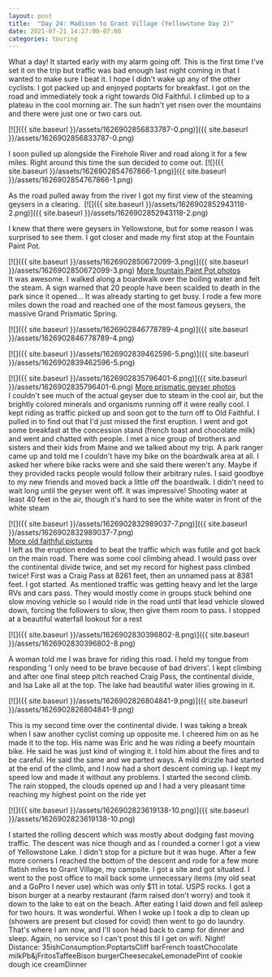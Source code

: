 ```yaml
---
layout: post
title:  "Day 24: Madison to Grant Village (Yellowstone Day 2)"
date: 2021-07-21 14:27:00-07:00
categories: touring
---
```

What a day! It started early with my alarm going off. This is the first time I've set it on the trip but traffic was bad enough last night coming in that I wanted to make sure I beat it. I hope I didn't wake up any of the other cyclists. I got packed up and enjoyed poptarts for breakfast. I got on the road and immediately took a right towards Old Faithful. I climbed up to a plateau in the cool morning air. The sun hadn't yet risen over the mountains and there were just one or two cars out.   

[![]({{ site.baseurl }}/assets/1626902856833787-0.png)]({{ site.baseurl }}/assets/1626902856833787-0.png)
  
  
I soon pulled up alongside the Firehole River and road along it for a few miles. Right around this time the sun decided to come out.
[![]({{ site.baseurl }}/assets/1626902854767866-1.png)]({{ site.baseurl }}/assets/1626902854767866-1.png)
  
As the road pulled away from the river I got my first view of the steaming geysers in a clearing. 
[![]({{ site.baseurl }}/assets/1626902852943118-2.png)]({{ site.baseurl }}/assets/1626902852943118-2.png)
  
I knew that there were geysers in Yellowstone, but for some reason I was surprised to see them. I got closer and made my first stop at the Fountain Paint Pot.   

[![]({{ site.baseurl }}/assets/1626902850672099-3.png)]({{ site.baseurl }}/assets/1626902850672099-3.png)
[More fountain Paint Pot photos](https://photos.app.goo.gl/UEiXCxNAvrhUktaH6)  
It was awesome. I walked along a boardwalk over the boiling water and felt the steam. A sign warned that 20 people have been scalded to death in the park since it opened... It was already starting to get busy. I rode a few more miles down the road and reached one of the most famous geysers, the massive Grand Prismatic Spring.   

[![]({{ site.baseurl }}/assets/1626902846778789-4.png)]({{ site.baseurl }}/assets/1626902846778789-4.png)

[![]({{ site.baseurl }}/assets/1626902839462596-5.png)]({{ site.baseurl }}/assets/1626902839462596-5.png)

[![]({{ site.baseurl }}/assets/1626902835796401-6.png)]({{ site.baseurl }}/assets/1626902835796401-6.png)
[More prismatic geyser photos](https://photos.app.goo.gl/Awi76xFU45RbFkvS6)  
I couldn't see much of the actual geyser due to steam in the cool air, but the brightly colored minerals and organisms running off it were really cool. I kept riding as traffic picked up and soon got to the turn off to Old Faithful. I pulled in to find out that I'd just missed the first eruption. I went and got some breakfast at the concession stand (french toast and chocolate milk) and went and chatted with people. I met a nice group of brothers and sisters and their kids from Maine and we talked about my trip. A park ranger came up and told me I couldn't have my bike on the boardwalk area at all. I asked her where bike racks were and she said there weren't any. Maybe if they provided racks people would follow their arbitrary rules. I said goodbye to my new friends and moved back a little off the boardwalk. I didn't need to wait long until the geyser went off. It was impressive! Shooting water at least 40 feet in the air, though it's hard to see the white water in front of the white steam  

[![]({{ site.baseurl }}/assets/1626902832989037-7.png)]({{ site.baseurl }}/assets/1626902832989037-7.png)  
[More old faithful pictures](https://photos.app.goo.gl/mB9SxRwvxPzZJNo16)  
I left as the eruption ended to beat the traffic which was futile and got back on the main road. There was some cool climbing ahead. I would pass over the continental divide twice, and set my record for highest pass climbed twice! First was a Craig Pass at 8261 feet, then an unnamed pass at 8381 feet. I got started. As mentioned traffic was getting heavy and let the large RVs and cars pass. They would mostly come in groups stuck behind one slow moving vehicle so I would ride in the road until that lead vehicle slowed down, forcing the followers to slow, then give them room to pass. I stopped at a beautiful waterfall lookout for a rest  

[![]({{ site.baseurl }}/assets/1626902830396802-8.png)]({{ site.baseurl }}/assets/1626902830396802-8.png)
  
A woman told me I was brave for riding this road. I held my tongue from responding 'I only need to be brave because of bad drivers'. I kept climbing and after one final steep pitch reached Craig Pass, the continental divide, and Isa Lake all at the top. The lake had beautiful water lilies growing in it.   

[![]({{ site.baseurl }}/assets/1626902826804841-9.png)]({{ site.baseurl }}/assets/1626902826804841-9.png)
  
This is my second time over the continental divide. I was taking a break when I saw another cyclist coming up opposite me. I cheered him on as he made it to the top. His name was Eric and he was riding a beefy mountain bike. He said he was just kind of winging it. I told him about the fires and to be careful. He said the same and we parted ways. A mild drizzle had started at the end of the climb, and I now had a short descent coming up. I kept my speed low and made it without any problems. I started the second climb. The rain stopped, the clouds opened up and I had a very pleasant time reaching my highest point on the ride yet  

[![]({{ site.baseurl }}/assets/1626902823619138-10.png)]({{ site.baseurl }}/assets/1626902823619138-10.png)
  
I started the rolling descent which was mostly about dodging fast moving traffic. The descent was nice though and as I rounded a corner I got a view of Yellowstone Lake. I didn't stop for a picture but it was huge. After a few more corners I reached the bottom of the descent and rode for a few more flatish miles to Grant Village, my campsite. I got a site and got situated. I went to the post office to mail back some unnecessary items (my old seat and a GoPro I never use) which was only $11 in total. USPS rocks. I got a bison burger at a nearby restaurant (farm raised don't worry) and took it down to the lake to eat on the beach. After eating I laid down and fell asleep for two hours. It was wonderful. When I woke up I took a dip to clean up (showers are present but closed for covid) then went to go do laundry. That's where I am now, and I'll soon head back to camp for dinner and sleep. Again, no service so I can't post this til I get on wifi. Night!  
Distance: 35ishConsumption:PoptartsCliff barFrench toastChocolate milkPb&jFritosTaffeeBison burgerCheesecakeLemonadePint of cookie dough ice creamDinner
